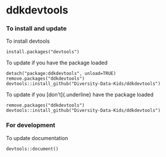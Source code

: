 # ddkdevtools

### To install and update

To install devtools

```{r}
install.packages("devtools")
```

To update if you have the package loaded

```{r}
detach("package:ddkdevtools", unload=TRUE)
remove.packages("ddkdevtools")
devtools::install_github("Diversity-Data-Kids/ddkdevtools")
```

To update if you [don't]{.underline} have the package loaded

```{r}
remove.packages("ddkdevtools")
devtools::install_github("Diversity-Data-Kids/ddkdevtools")
```

### For development

To update documentation

```{r}
devtools::document()
```

